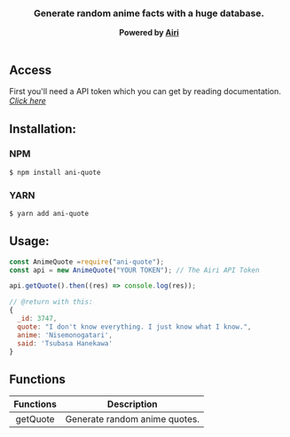<h3 align="center"><strong>Generate random anime facts with a huge database.</strong></h3>
<center><strong>Powered by <a href="https://airi.kyoyo.me" target="_blank">Airi</a></strong></center>
<br>

## Access

First you'll need a API token which you can get by reading documentation. _[Click here](https://airi.kyoyo.me)_

## Installation:

### NPM

```bash
$ npm install ani-quote
```

### YARN

```bash
$ yarn add ani-quote
```

## Usage:

```javascript
const AnimeQuote =require("ani-quote");
const api = new AnimeQuote("YOUR TOKEN"); // The Airi API Token

api.getQuote().then((res) => console.log(res));

// @return with this:
{
  _id: 3747,
  quote: "I don't know everything. I just know what I know.",
  anime: 'Nisemonogatari',
  said: 'Tsubasa Hanekawa'
}
```

## Functions

| **Functions** | **Description**               |
| :-----------: | ----------------------------- |
|   getQuote    | Generate random anime quotes. |
